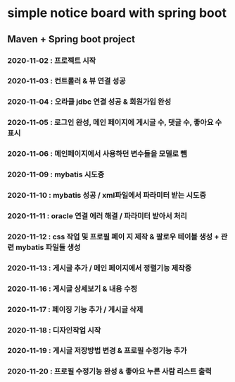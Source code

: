 # simple notice board with spring boot

## Maven + Spring boot project

### 2020-11-02 : 프로젝트 시작
### 2020-11-03 : 컨트롤러  & 뷰 연결 성공
### 2020-11-04 : 오라클 jdbc 연결 성공 & 회원가입 완성
### 2020-11-05 : 로그인 완성, 메인 페이지에 게시글 수, 댓글 수, 좋아요 수 표시
### 2020-11-06 : 메인페이지에서 사용하던 변수들을 모델로 뺌
### 2020-11-09 : mybatis 시도중
### 2020-11-10 : mybatis 성공 / xml파일에서 파라미터 받는 시도중
### 2020-11-11 : oracle 연결 에러 해결 / 파라미터 받아서 처리
### 2020-11-12 : css 작업 및 프로필 페이    지 제작 & 팔로우 테이블 생성 + 관련 mybatis 파일들 생성
### 2020-11-13 : 게시글 추가 / 메인 페이지에서 정렬기능 제작중
### 2020-11-16 : 게시글 상세보기 & 내용 수정
### 2020-11-17 : 페이징  기능 추가 / 게시글 삭제
### 2020-11-18 : 디자인작업 시작
### 2020-11-19 : 게시글 저장방법 변경 & 프로필 수정기능 추가
### 2020-11-20 : 프로필 수정기능 완성 & 좋아요 누른 사람 리스트 출력
